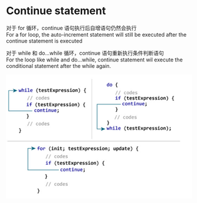 # Continue statement  
  
对于 for 循环，continue 语句执行后自增语句仍然会执行  
For a for loop, the auto-increment statement will still be executed after the continue statement is executed  
  
对于 while 和 do...while 循环，continue 语句重新执行条件判断语句  
For the loop like while and do...while, continue statement wil execute the conditional statement after the while again.  

  
![1.1](https://github.com/knightsummon/My-CPP-learning-plan-notes/blob/main/photoes/Snipaste_2022-09-17_18-57-44.png)  
